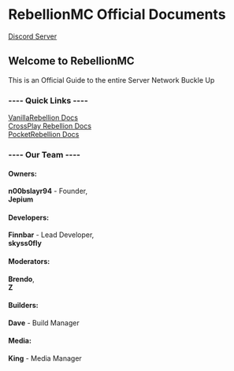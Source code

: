 # RebellionMC Official Documents 
[Discord Server](https://discord.com/invite/vDeTx8BFU3)

## Welcome to RebellionMC 
This is an Official Guide to the entire Server Network
Buckle Up

### ---- Quick Links ----

[VanillaRebellion Docs](https://RebellionMC/.github/blob/main/profile/Docs/VanillaRebellion.md)<br>
[CrossPlay Rebellion Docs](https://RebellionMC/.github/blob/main/profile/Docs/CrossplayRebellion.md)<br>
[PocketRebellion Docs](https://RebellionMC/.github/blob/main/profile/Docs/PocketRebellion.md)<br>


### ---- Our Team ----

#### Owners:
**n00bslayr94** - Founder, <br>
**Jepium**

#### Developers:
**Finnbar** - Lead Developer,  <br>
**skyss0fly**

#### Moderators:
**Brendo**,<br>
**Z**

#### Builders:
**Dave** - Build Manager

#### Media:
**King** - Media Manager
